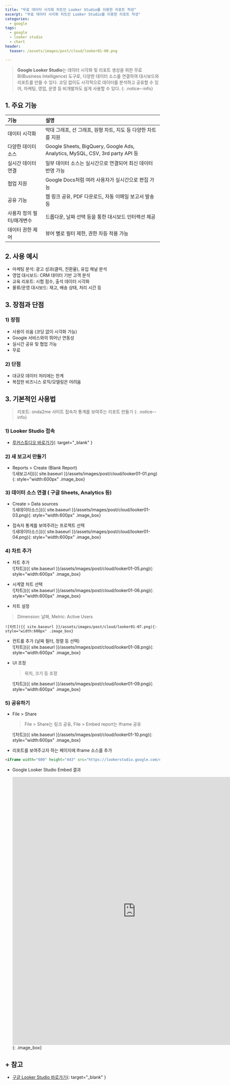 ```yaml
---
title: "무료 데이타 시각화 차트인 Looker Studio를 이용한 리포트 작성"
excerpt: "무료 데이타 시각화 차트인 Looker Studio를 이용한 리포트 작성"
categories: 
  - google
tags:
  - google
  - looker studio
  - chart
header:
  teaser: /assets/images/post/cloud/looker01-00.png

---
```


> **Google Looker Studio**는 데이터 시각화 및 리포트 생성을 위한 무료 BI(Business Intelligence) 도구로, 다양한 데이터 소스를 연결하여 대시보드와 리포트를 만들 수 있다. 코딩 없이도 시각적으로 데이터를 분석하고 공유할 수 있어, 마케팅, 영업, 운영 등 비개발자도 쉽게 사용할 수 있다.
{: .notice--info}


## 1. 주요 기능   

|  기능 |  설명 |    
| :---- | :---- |    
| 데이터 시각화 | 막대 그래프, 선 그래프, 원형 차트, 지도 등 다양한 차트를 지원 |    
| 다양한 데이터 소스 | Google Sheets, BigQuery, Google Ads, Analytics, MySQL, CSV, 3rd party API 등 |    
| 실시간 데이터 연결 | 일부 데이터 소스는 실시간으로 연결되어 최신 데이터 반영 가능 |     
| 협업 지원 | Google Docs처럼 여러 사용자가 실시간으로 편집 가능 |     
| 공유 기능 | 웹 링크 공유, PDF 다운로드, 자동 이메일 보고서 발송 등 |     
| 사용자 정의 필터/매개변수 | 드롭다운, 날짜 선택 등을 통한 대시보드 인터랙션 제공 |    
| 데이터 권한 제어 | 뷰어 별로 필터 제한, 권한 차등 적용 가능 |     

## 2. 사용 예시

  + 마케팅 분석: 광고 성과(클릭, 전환율), 유입 채널 분석
  + 영업 대시보드: CRM 데이터 기반 고객 분석
  + 교육 리포트: 시험 점수, 출석 데이터 시각화
  + 물류/운영 대시보드: 재고, 배송 상태, 처리 시간 등

## 3. 장점과 단점

### 1) 장점
  + 사용이 쉬움 (코딩 없이 시각화 가능)
  + Google 서비스와의 뛰어난 연동성
  + 실시간 공유 및 협업 가능
  + 무료

### 2) 단점
  + 대규모 데이터 처리에는 한계
  + 복잡한 비즈니스 로직/모델링은 어려움

## 3. 기본적인 사용법   
> 리포트: onda2me 사이트 접속자 통계를 보여주는 리포트 만들기
{: .notice--info}

### 1) Looker Studio 접속
 + [루커스튜디오 바로가기](https://lookerstudio.google.com/){: target="_blank" }

### 2) 새 보고서 만들기
 + Reports > Create (Blank Report)    
   ![새보고서]({{ site.baseurl }}/assets/images/post/cloud/looker01-01.png){: style="width:600px" .image_box}

### 3) 데이터 소스 연결 ( 구글 Sheets, Analytics 등)

 + Create > Data sources    
   ![새데이타소스]({{ site.baseurl }}/assets/images/post/cloud/looker01-03.png){: style="width:600px" .image_box}

 + 접속자 통계를 보여주려는 프로젝트 선택   
   ![새데이타소스]({{ site.baseurl }}/assets/images/post/cloud/looker01-04.png){: style="width:600px" .image_box}

### 4) 차트 추가
 + 차트 추가    
   ![차트]({{ site.baseurl }}/assets/images/post/cloud/looker01-05.png){: style="width:600px" .image_box}

 + 시계열 차트 선택    
   ![차트]({{ site.baseurl }}/assets/images/post/cloud/looker01-06.png){: style="width:600px" .image_box}
  
  + 차트 설정
  > Dimension: 날짜, Metric: Active Users     

    ![차트]({{ site.baseurl }}/assets/images/post/cloud/looker01-07.png){: style="width:600px" .image_box}    

  + 컨트롤 추가 (날짜 필터, 정렬 등 선택)    
    ![차트]({{ site.baseurl }}/assets/images/post/cloud/looker01-08.png){: style="width:600px" .image_box}    

  + UI 조정     
    > 위치, 크기 등 조정    

    ![차트]({{ site.baseurl }}/assets/images/post/cloud/looker01-09.png){: style="width:600px" .image_box}    


### 5) 공유하기

  + File > Share    

    > File > Share는 링크 공유, File > Embed report는 Iframe 공유    

    ![차트]({{ site.baseurl }}/assets/images/post/cloud/looker01-10.png){: style="width:600px" .image_box}    

  + 리포트를 보여주고자 하는 페이지에 Iframe 소스를 추가    

  ``` html
  <iframe width="600" height="443" src="https://lookerstudio.google.com/embed/reporting/d0756b1b-0000-0000"></iframe>
  ```

  + Google Looker Studio Embed 결과     

    <iframe width="800" height="870" src="https://lookerstudio.google.com/embed/reporting/d0756b1b-28a3-48fa-88c2-307c0f56b4d7/page/FJHNF" frameborder="1" style="border:5px" allowfullscreen sandbox="allow-storage-access-by-user-activation allow-scripts allow-same-origin allow-popups allow-popups-to-escape-sandbox"></iframe>{: .image_box}    


## + 참고

+ [구글 Looker Studio 바로가기](https://lookerstudio.google.com/){: target="_blank" }





